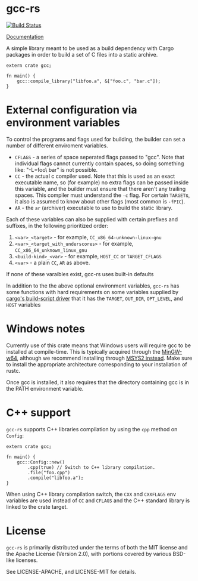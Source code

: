 # gcc-rs

[![Build Status](https://travis-ci.org/alexcrichton/gcc-rs.svg?branch=master)](https://travis-ci.org/alexcrichton/gcc-rs)

[Documentation](http://alexcrichton.com/gcc-rs/gcc/index.html)

A simple library meant to be used as a build dependency with Cargo packages in
order to build a set of C files into a static archive.

```rust,no_run
extern crate gcc;

fn main() {
    gcc::compile_library("libfoo.a", &["foo.c", "bar.c"]);
}
```

# External configuration via environment variables

To control the programs and flags used for building, the builder can set a number of different enviroment variables.
* `CFLAGS` - a series of space seperated flags passed to "gcc". Note that
             individual flags cannot currently contain spaces, so doing
             something like: "-L=foo\ bar" is not possible.
* `CC` - the actual c compiler used. Note that this is used as an exact
         executable name, so (for example) no extra flags can be passed inside
         this variable, and the builder must ensure that there aren't any
         trailing spaces. This compiler must understand the `-c` flag. For
         certain `TARGET`s, it also is assumed to know about other flags (most
         common is `-fPIC`).
* `AR` - the `ar` (archiver) executable to use to build the static library.

Each of these variables can also be supplied with certain prefixes and suffixes, in the following prioritized order:

1. `<var>_<target>` - for example, `CC_x86_64-unknown-linux-gnu`
1. `<var>_<target_with_underscores>` - for example, `CC_x86_64_unknown_linux_gnu`
1. `<build-kind>_<var>` - for example, `HOST_CC` or `TARGET_CFLAGS`
1. `<var>` - a plain `CC`, `AR` as above.

If none of these varaibles exist, gcc-rs uses built-in defaults

In addition to the the above optional environment variables, `gcc-rs` has some functions with hard requirements on some variables supplied by [cargo's build-script driver][cargo] that it has the `TARGET`, `OUT_DIR`, `OPT_LEVEL`, and `HOST` variables

[cargo]: http://doc.crates.io/build-script.html#inputs-to-the-build-script

# Windows notes

Currently use of this crate means that Windows users will require gcc to be
installed at compile-time. This is typically acquired through the
[MinGW-w64](http://mingw-w64.sourceforge.net), although we recommend installing
through [MSYS2 instead][msys2]. Make sure to install the appropriate
architecture corresponding to your installation of rustc.

[msys2]: https://github.com/rust-lang/rust/wiki/Note-getting-started-developing-Rust#windows

Once gcc is installed, it also requires that the directory containing gcc is in
the PATH environment variable.

# C++ support

`gcc-rs` supports C++ libraries compilation by using the `cpp` method on `Config`:

```rust,no_run
extern crate gcc;

fn main() {
    gcc::Config::new()
        .cpp(true) // Switch to C++ library compilation.
        .file("foo.cpp")
        .compile("libfoo.a");
}
```

When using C++ library compilation switch, the `CXX` and `CXXFLAGS` env variables are used instead of `CC` and `CFLAGS` and the C++ standard library is linked to the crate target.

# License

`gcc-rs` is primarily distributed under the terms of both the MIT license and
the Apache License (Version 2.0), with portions covered by various BSD-like
licenses.

See LICENSE-APACHE, and LICENSE-MIT for details.
